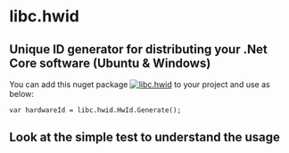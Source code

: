 # libc.hwid
## Unique ID generator for distributing your .Net Core software (Ubuntu & Windows)
You can add this nuget package [![libc.hwid](https://img.shields.io/nuget/v/Dapper.svg)](https://www.nuget.org/packages/libc.hwid/) to your project and use as below:
```
var hardwareId = libc.hwid.HwId.Generate();
```
## Look at the simple test to understand the usage
